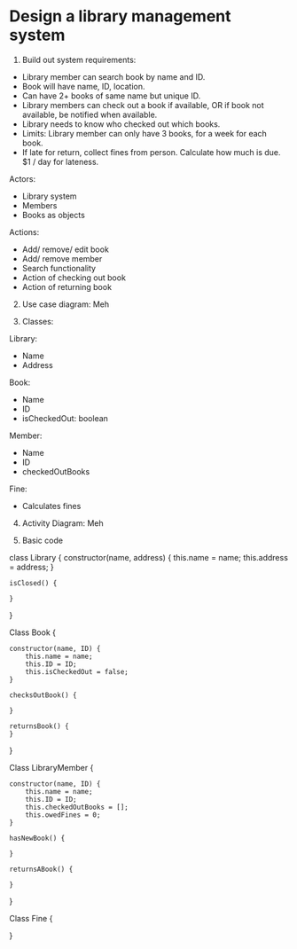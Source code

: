 



# Design a library management system 


1. Build out system requirements:
- Library member can search book by name and ID. 
- Book will have name, ID, location. 
- Can have 2+ books of same name but unique ID. 
- Library members can check out a book if available, OR if book not available, be notified when available. 
- Library needs to know who checked out which books. 
- Limits: Library member can only have 3 books, for a week for each book. 
- If late for return, collect fines from person. Calculate how much is due. $1 / day for lateness. 

Actors:
- Library system 
- Members 
- Books as objects 

Actions: 
- Add/ remove/ edit book 
- Add/ remove member
- Search functionality 
- Action of checking out book
- Action of returning book 


2. Use case diagram:
Meh

3. Classes:

Library:
- Name
- Address

Book:
- Name
- ID
- isCheckedOut: boolean

Member:
- Name 
- ID
- checkedOutBooks

Fine:
- Calculates fines

4. Activity Diagram:
Meh



5. Basic code 

class Library {
    constructor(name, address) {
        this.name = name;
        this.address = address;
    }

    isClosed() {
        
    }
}

Class Book {

    constructor(name, ID) {
        this.name = name;
        this.ID = ID; 
        this.isCheckedOut = false;
    }

    checksOutBook() {

    }

    returnsBook() {
    }
}

Class LibraryMember {

    constructor(name, ID) {
        this.name = name;
        this.ID = ID; 
        this.checkedOutBooks = [];
        this.owedFines = 0; 
    }

    hasNewBook() {

    }

    returnsABook() {

    }
}

Class Fine {

    
}